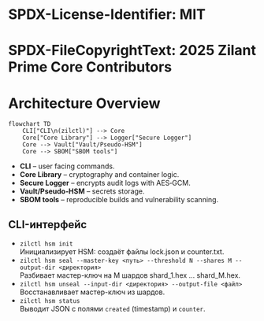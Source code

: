 # SPDX-License-Identifier: MIT
# SPDX-FileCopyrightText: 2025 Zilant Prime Core Contributors

# Architecture Overview

```mermaid
flowchart TD
    CLI["CLI\n(zilctl)"] --> Core
    Core["Core Library"] --> Logger["Secure Logger"]
    Core --> Vault["Vault/Pseudo‑HSM"]
    Core --> SBOM["SBOM tools"]
```

- **CLI** – user facing commands.
- **Core Library** – cryptography and container logic.
- **Secure Logger** – encrypts audit logs with AES‑GCM.
- **Vault/Pseudo‑HSM** – secrets storage.
- **SBOM tools** – reproducible builds and vulnerability scanning.

## CLI-интерфейс

- `zilctl hsm init`  \
  Инициализирует HSM: создаёт файлы lock.json и counter.txt.
- `zilctl hsm seal --master-key <путь> --threshold N --shares M --output-dir <директория>`  \
  Разбивает мастер-ключ на M шардов shard_1.hex … shard_M.hex.
- `zilctl hsm unseal --input-dir <директория> --output-file <файл>`  \
  Восстанавливает мастер-ключ из шардов.
- `zilctl hsm status`  \
  Выводит JSON с полями `created` (timestamp) и `counter`.
